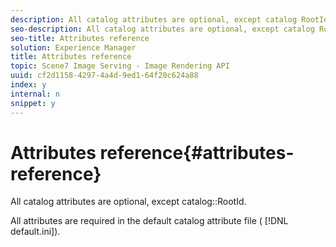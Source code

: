 ```yaml
---
description: All catalog attributes are optional, except catalog RootId.
seo-description: All catalog attributes are optional, except catalog RootId.
seo-title: Attributes reference
solution: Experience Manager
title: Attributes reference
topic: Scene7 Image Serving - Image Rendering API
uuid: cf2d1158-4297-4a4d-9ed1-64f20c624a88
index: y
internal: n
snippet: y
---
```


# Attributes reference{#attributes-reference}

All catalog attributes are optional, except catalog::RootId.

 All attributes are required in the default catalog attribute file ( [!DNL default.ini]). 
